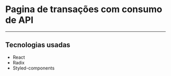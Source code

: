 # Pagina de transações com consumo de API
---
## Tecnologias usadas
+ React
+ Radix
+ Styled-components